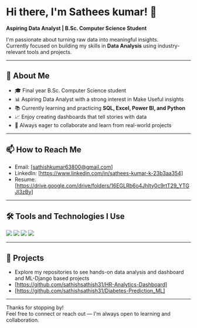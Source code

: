 # Hi there, I'm Sathees kumar! 👋  
**Aspiring Data Analyst | B.Sc. Computer Science Student**  

I'm passionate about turning raw data into meaningful insights.  
Currently focused on building my skills in **Data Analysis** using industry-relevant tools and projects.

---

## 🚀 About Me
- 🎓 Final year B.Sc. Computer Science student  
- 📊 Aspiring Data Analyst with a strong interest in Make Useful insights  
- 📚 Currently learning and practicing **SQL, Excel, Power BI, and Python**  
- 📈 Enjoy creating dashboards that tell stories with data  
- 💬 Always eager to collaborate and learn from real-world projects

---

## 📫 How to Reach Me
- Email: [sathishkumar63800@gmail.com]
- LinkedIn: [https://www.linkedin.com/in/sathees-kumar-k-23b3aa354]
- Resume: [https://drive.google.com/drive/folders/16EGLRb6o4JhIty0c9rtT29_YTGJl3zBy]

---

## 🛠️ Tools and Technologies I Use

<p>
  <img src="https://img.shields.io/badge/-Excel-217346?style=for-the-badge&logo=microsoft-excel&logoColor=white" />
  <img src="https://img.shields.io/badge/-Power%20BI-F2C811?style=for-the-badge&logo=power-bi&logoColor=black" />
  <img src="https://img.shields.io/badge/-Python-3776AB?style=for-the-badge&logo=python&logoColor=white" />
  <img src="https://img.shields.io/badge/-SQL-4479A1?style=for-the-badge&logo=postgresql&logoColor=white" />
</p>

---

## 📂 Projects
- Explore my repositories to see hands-on data analysis and dashboard and ML-Django   based projects  
- [https://github.com/sathishsathish31/HR-Analytics-Dashboard]
- [https://github.com/sathishsathish31/Diabetes-Prediction_ML]

---

Thanks for stopping by!  
Feel free to connect or reach out — I'm always open to learning and collaboration.
